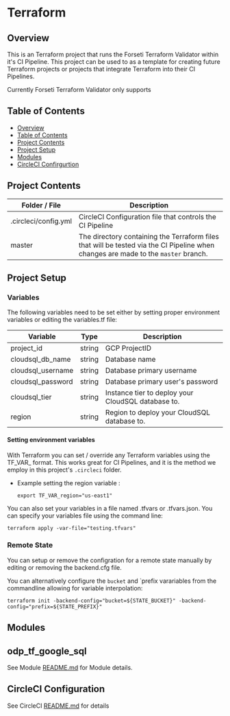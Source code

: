 # Terraform 

## Overview <a name="s1"></a>

This is an Terraform project that runs the Forseti Terraform Validator within it's CI Pipeline.
This project can be used to as a template for creating future Terraform projects or projects that integrate Terraform into their CI Pipelines.

Currently Forseti Terraform Validator only supports 

## Table of Contents <a name="s2"></a>

* [Overview](#s1)
* [Table of Contents](#s2)
* [Project Contents](#s3)
* [Project Setup](#s4)
* [Modules](#s5)
* [CircleCI Confirgurtion](#s6)

## Project Contents <a name="s3"></a>

| Folder / File      |  Description  |
|---          |---    |
| .circleci/config.yml   |   CircleCI Configuration file that controls the CI Pipeline |
| master | The directory containing the Terraform files that will be tested via the CI Pipeline when changes are made to the `master` branch.


## Project Setup <a name="s4"></a>

### Variables

The following variables need to be set either by setting proper environment variables or editing the variables.tf file:

| Variable      |  Type  |  Description  |
|---          |---        |---  | 
| project_id |  string |   GCP ProjectID |
| cloudsql_db_name  |  string |   Database name |
| cloudsql_username  |  string |   Database primary username |
| cloudsql_password  |  string |   Database primary user's password |
| cloudsql_tier |  string | Instance tier to deploy your CloudSQL database to.  | 
| region |  string | Region to deploy your CloudSQL database to. |



#### Setting environment variables

With Terraform you can set / override any Terraform variables using the TF_VAR_<variable name> format.
This works great for CI Pipelines, and it is the method we employ in this project's `.circleci` folder.

* Example setting the region variable :

  `export TF_VAR_region="us-east1"`

You can also set your variables in a file named .tfvars or .tfvars.json.  You can specify your variables file using the command line:

`terraform apply -var-file="testing.tfvars"`

### Remote State 

You can setup or remove the configration for a remote state manually by editing or removing the backend.cfg file.

You can alternatively configure the `bucket` and `prefix varariables from the commandline allowing for variable interpolation:

`terraform init -backend-config="bucket=${STATE_BUCKET}" -backend-config="prefix=${STATE_PREFIX}"`


## Modules  <a name="s5"></a>

## odp_tf_google_sql

See Module [README.md](https://github.com/GSA/odp_tf_google_sql/blob/master/README.md) for Module details.




## CircleCI Configuration <a name="s6"></a>

See CircleCI [README.md](https://github.com/GSA/odp-tf-validator-example/blob/master/.circleci/README.md) for details